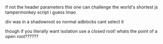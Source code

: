 if not the header parameters this one can challenge the world's shortest js tampermonkey script i guess lmao

div was in a shadowroot so normal adblocks cant select it

though if you literally want isolation use a closed root! whats the point of a open root??????